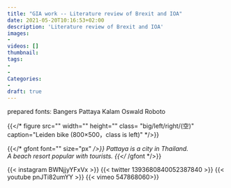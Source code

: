 ```yaml
---
title: "GIA work -- Literature review of Brexit and IOA"
date: 2021-05-20T10:16:53+02:00
description: 'Literature review of Brexit and IOA'
images:
-
videos: []
thumbnail:
tags:
-
-
Categories:
-
draft: true
---
```

prepared fonts:
Bangers Pattaya Kalam
Oswald  Roboto

{{</* figure src="" width="" height="" class= "big/left/right/(空)" caption="Leiden bike (800×500，class is left)" */>}}

{{</* gfont font="" size="px" */>}}
Pattaya is a city in Thailand.<br>A beach resort popular with tourists.
{{</* /gfont */>}} <br>

{{< instagram BWNjjyYFxVx >}}
{{< twitter 1393680840052387840 >}}
{{< youtube pnJTi82umYY >}}
{{< vimeo 547868060>}}
